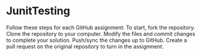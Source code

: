 JunitTesting
============
Follow these steps for each GitHub assignment:
To start, fork the repository.
Clone the repository to your computer.
Modify the files and commit changes to complete your solution.
Push/sync the changes up to GitHub.
Create a pull request on the original repository to turn in the assignment.